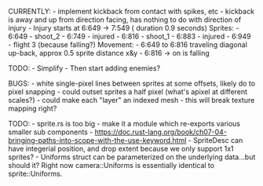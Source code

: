 CURRENTLY:
    - implement kickback from contact with spikes, etc
        - kickback is away and up from direction facing, has nothing to do with direction of injury
    - Injury starts at 6:649 -> 7:549 ( duration 0.9 seconds)
        Sprites:
            - 6:649 - shoot_2
            - 6:749 - injured
            - 6:816 - shoot_1
            - 6:883 - injured
            - 6:949 - flight 3 (because falling?)
        Movement:
            - 6:649 to 6:816 traveling diagonal up-back, approx 0.5 sprite distance x&y
            - 6:816 -> on is falling

TODO:
    - Simplify
    - Then start adding enemies?

BUGS:
    - white single-pixel lines between sprites at some offsets, likely do to pixel snapping
        - could outset sprites a half pixel (what's apixel at different scales?)
        - could make each "layer" an indexed mesh
            - this will break texture mapping right?

TODO:
    - sprite.rs is too big - make it a module which re-exports various smaller sub components
        - https://doc.rust-lang.org/book/ch07-04-bringing-paths-into-scope-with-the-use-keyword.html
    - SpriteDesc can have integerial position, and drop extent because we only support 1x1 sprites?
    - Uniforms struct can be parameterized on the underlying data...but should it? Right now camera::Uniforms is essentially identical to sprite::Uniforms.

